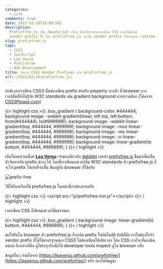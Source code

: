 ```yaml
---
categories:
  - Life
comments: true
date: 2012-03-18T18:00:50Z
description:
  Prefixfree.js เป็น JavaScript เล็กๆ ที่ทำให้เราสามารถเขียน CSS แบบไม่ต้องมี
  vendor prefix ได้ โดย prefixfree.js จะเติม vendor prefix ให้เองตอน runtime ครับ
slug: prefixfree-js
tags:
  - CSS3
  - JavaScript
  - Lea Verou
  - PrefixFree
  - Web Development
title: จัดการ CSS3 Vendor Prefixes ด้วย prefixfree.js
url: /2012/03/18/prefixfree-js/
---
```


ปกติเวลาเราเขียน CSS3 นั้นต้องเขียน prefix สำหรับ property บางตัว ที่ browser บางเวอร์ชั่นที่ยังไม่รู้จัก W3C standards เช่น gradient background ลากยาวมหึมา (โค้ดจาก [CSS3Please.com](https://css3please.com/))

{{< highlight css >}}
.box_gradient {
  background-color: #444444;
  background-image: -webkit-gradient(linear, left top, left bottom, from(#444444), to(#999999));
  background-image: -webkit-linear-gradient(top, #444444, #999999);
  background-image: -moz-linear-gradient(top, #444444, #999999);
  background-image: -ms-linear-gradient(top, #444444, #999999);
  background-image: -o-linear-gradient(top, #444444, #999999);
  background-image: linear-gradient(to bottom, #444444, #999999);
}
{{< / highlight >}}

เห็นโค้ดแล้วเหนื่อย **[Lea Verou](https://lea.verou.me/)** เจ้าของเดียวกับ [dabblet](https://armno.in.th/2012/03/12/dabblet-com-css-playground/) เลยทำ [prefixfree.js](https://leaverou.github.com/prefixfree/) ขึ้นมาเพื่อเป็นตัวจัดการกับ prefix ต่างๆ ให้ โดยที่เราเขียนแค่เวอร์ชั่น W3C standards ตัว prefixfree.js ก็จะใส่ prefix ให้เท่าที่จำเป็น ขึ้นอยู่กับ browser ที่ใช้ครับ

![prefix-free](images/8506629435_7bed3a069c_o.jpg)

วิธีใช้ก็แค่เรียกใช้ prefixfree.js ในหน้าที่เราต้องการครับ

{{< highlight css >}}
&lt;script src="js/prefixfree.min.js"&gt;&lt;/script&gt;
{{< / highlight >}}

เวลาเขียน CSS ก็เขียนแค่เวอร์ชั่นธรรมดา

{{< highlight css >}}
.box_gradient {
  background-image: linear-gradient(to bottom, #444444, #999999);
}
{{< / highlight >}}

พอไปรันใน browser ตัว prefixfree.js ก็จะเติม prefix ให้อัตโนมัติ ข้อดีก็คือ เราไม่ต้องไปจำ vendor prefix ที่ไม่ใช่มาตรฐานของ CSS3 ไม่ต้องเขียนให้เสียเวลา โค้ด CSS เราก็จะสั้นลงนิดหน่อย อีกอย่างก็คือ ดูไม่รกรุงรังเมื่อใช้ developer tools inspect ดูใน browser ครับ

ข้อมูลอื่นๆ อ่านได้จาก [https://leaverou.github.com/prefixfree/](https://leaverou.github.com/prefixfree/) ครับ ลองใช้กันดูนะ
